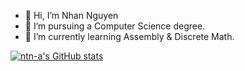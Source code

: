 - 👋 Hi, I’m Nhan Nguyen
- 👀 I’m pursuing a Computer Science degree.
- 🌱 I’m currently learning Assembly & Discrete Math.

[![ntn-a's GitHub stats](https://github-readme-stats.vercel.app/api?username=ntngu)](https://github.com/ntn-a/github-readme-stats)

<!---
ntn-a/ntn-a is a ✨ special ✨ repository because its `README.md` (this file) appears on your GitHub profile.
You can click the Preview link to take a look at your changes.
--->
